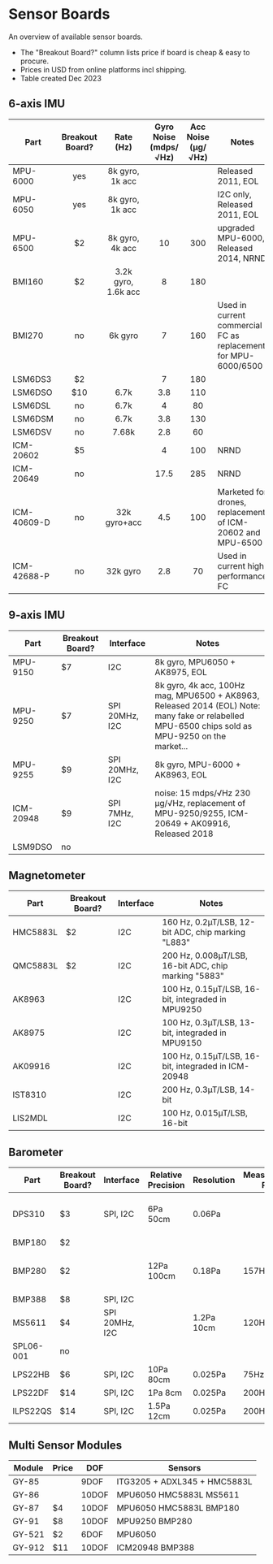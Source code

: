 # Sensor Boards

An overview of available sensor boards.

* The "Breakout Board?" column lists price if board is cheap & easy to procure.
* Prices in USD from online platforms incl shipping.
* Table created Dec 2023

## 6-axis IMU

| Part    | Breakout Board? | Rate (Hz) | Gyro Noise (mdps/&radic;Hz) | Acc Noise (µg/&radic;Hz) | Notes |
|-|:-:|:-:|:-:|:-:|-|
MPU-6000   | yes | 8k gyro, 1k acc ||| Released 2011, EOL
MPU-6050   | yes | 8k gyro, 1k acc ||| I2C only, Released 2011, EOL
MPU-6500   | $2 | 8k gyro, 4k acc | 10 | 300 | upgraded MPU-6000, Released 2014, NRND
BMI160     | $2 | 3.2k gyro, 1.6k acc | 8 | 180 |
BMI270     | no | 6k gyro | 7 | 160 | Used in current commercial FC as replacement for MPU-6000/6500
LSM6DS3    | $2 | | 7 | 180 |
LSM6DSO    | $10 | 6.7k | 3.8 | 110 |
LSM6DSL    | no | 6.7k | 4 | 80 |
LSM6DSM    | no | 6.7k | 3.8 | 130 |
LSM6DSV    | no | 7.68k | 2.8 | 60 |
ICM-20602  | $5 | | 4 | 100 | NRND
ICM-20649  | no |  | 17.5 | 285 | NRND
ICM-40609-D| no | 32k gyro+acc | 4.5 | 100 | Marketed for drones, replacement of ICM-20602 and MPU-6500
ICM-42688-P| no | 32k gyro | 2.8 | 70 | Used in current high performance FC

## 9-axis IMU

| Part    | Breakout Board? | Interface | Notes |
|-|-|-|-|
MPU-9150  | $7 | I2C | 8k gyro, MPU6050 + AK8975, EOL
MPU-9250  | $7 | SPI 20MHz, I2C | 8k gyro, 4k acc, 100Hz mag, MPU6500 + AK8963, Released 2014 (EOL) Note: many fake or relabelled MPU-6500 chips sold as MPU-9250 on the market...
MPU-9255  | $9 | SPI 20MHz, I2C | 8k gyro, MPU-6000 + AK8963, EOL
ICM-20948 | $9 | SPI 7MHz, I2C | noise: 15 mdps/&radic;Hz 230 µg/&radic;Hz, replacement of MPU-9250/9255, ICM-20649 + AK09916, Released 2018
LSM9DSO  | no

## Magnetometer

| Part    | Breakout Board? | Interface | Notes |
|-|-|-|-|
HMC5883L | $2 | I2C | 160 Hz, 0.2µT/LSB, 12-bit ADC, chip marking "L883"
QMC5883L | $2 | I2C | 200 Hz, 0.008µT/LSB, 16-bit ADC, chip marking "5883"
AK8963 | | I2C | 100 Hz, 0.15µT/LSB, 16-bit, integraded in MPU9250
AK8975 | | I2C | 100 Hz, 0.3µT/LSB, 13-bit, integraded in MPU9150
AK09916 | | I2C | 100 Hz, 0.15µT/LSB, 16-bit, integraded in ICM-20948
IST8310 | | I2C | 200 Hz, 0.3µT/LSB, 14-bit
LIS2MDL | | I2C | 100 Hz, 0.015µT/LSB, 16-bit

## Barometer

| Part    | Breakout Board? | Interface | Relative Precision | Resolution | Measurement Rate | RMS Noise | Notes |
|-|-|-|-|-|-|-|-|
DPS310    | $3 | SPI, I2C | 6Pa 50cm| 0.06Pa||| Used in current commercial FC
BMP180    | $2
BMP280    | $2 | | 12Pa 100cm| 0.18Pa| 157Hz | 1.3Pa| Used in current commercial FC
BMP388    | $8 | SPI, I2C 
MS5611    | $4 | SPI 20MHz, I2C ||1.2Pa 10cm|120Hz
SPL06-001 | no
LPS22HB   | $6 | SPI, I2C |10Pa 80cm|0.025Pa|75Hz|0.75Pa
LPS22DF   | $14 | SPI, I2C |1Pa 8cm|0.025Pa|200Hz|0.34Pa
ILPS22QS  | $14 | SPI, I2C |1.5Pa 12cm|0.025Pa|200Hz|0.34Pa

## Multi Sensor Modules

| Module | Price | DOF | Sensors |
|-|-|-|-|
GY-85 | | 9DOF | ITG3205 + ADXL345 + HMC5883L
GY-86 | | 10DOF | MPU6050 HMC5883L MS5611
GY-87 | $4 | 10DOF | MPU6050 HMC5883L BMP180
GY-91 | $8 | 10DOF | MPU9250 BMP280
GY-521 | $2 | 6DOF | MPU6050
GY-912 | $11 | 10DOF | ICM20948 BMP388
